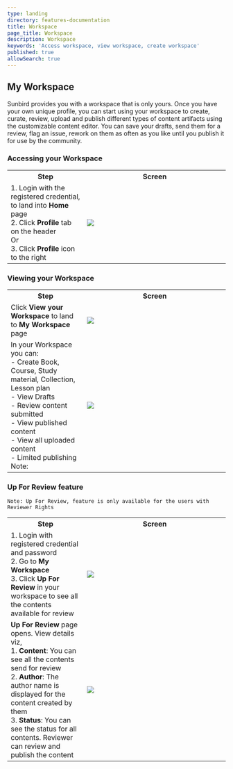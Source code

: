 ```yaml
---
type: landing
directory: features-documentation
title: Workspace
page_title: Workspace
description: Workspace
keywords: 'Access workspace, view workspace, create workspace'
published: true
allowSearch: true
---
```

## My Workspace

Sunbird provides you with a workspace that is only yours. Once you have your own unique profile, you can start using your workspace to create, curate, review, upload and publish different types of  content artifacts using the customizable content editor. You can save your drafts, send them for a review, flag an issue, rework on them as often as you like until you publish it for use by the community.

### Accessing your Workspace

<table>
  <tr>
    <th style="width:35%;">Step</th>
    <th style="width:65%;">Screen</th>
  </tr>
  <tr>
    <td>1. Login with the registered credential, to land into <b>Home</b> page<br>2. Click <b>Profile</b> tab on the header<br>Or<br>3. Click <b>Profile</b> icon to the right</td>
    <td><img src="img/features-documentation/images/profileimg1.png"></td>
  </tr>
  </table>

### Viewing your Workspace

<table>
  <tr>
    <th style="width:35%;">Step</th>
    <th style="width:65%;">Screen</th>
  </tr>
  <tr>
    <td>Click <b>View your Workspace</b> to land to <b>My Workspace</b> page</td>
    <td><img src="img/features-documentation/images/workspace1.png"></td>
  </tr>
  <tr>
    <td>In your Workspace you can: <br>- Create Book, Course, Study material, Collection, Lesson plan <br>- View Drafts <br>- Review content submitted <br>- View published content <br>- View all uploaded content <br>- Limited publishing <br>Note: 
    </td>
    <td><img src="img/features-documentation/images/workspace3.png"></td>
  </tr>
  </table>
  
### Up For Review feature
 
 ```
 Note: Up For Review, feature is only available for the users with Reviewer Rights
 ```
 <table>
  <tr>
    <th style="width:35%;">Step</th>
    <th style="width:65%;">Screen</th>
  </tr>
  <tr>
    <td>1. Login with registered credential and password <br>2. Go to <b>My Workspace</b> <br>3. Click <b>Up For Review</b> in your workspace to see all the contents available for review</td>
    <td><img src="img/features-documentation/images/up4review.png"></td>
  </tr>
  <tr>
    <td><b>Up For Review</b> page opens. View details viz, <br>1. <b>Content</b>: You can see all the contents send for review <br>2. <b>Author</b>: The author name is displayed for the content created by them <br>3. <b>Status</b>: You can see the status for all contents. Reviewer can review and publish the content</td>
    <td><img src="img/features-documentation/images/up4review1.png"></td>
  </tr>
  </table>
